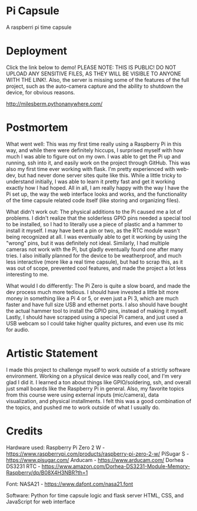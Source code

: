 # Pi Capsule
A raspberri pi time capsule

# Deployment
Click the link below to demo! PLEASE NOTE: THIS IS PUBLIC! DO NOT UPLOAD ANY SENSITIVE FILES, AS THEY WILL
BE VISIBLE TO ANYONE WITH THE LINK!. Also, the server is missing some of the features of the full project,
such as the auto-camera capture and the ability to shutdown the device, for obvious reasons.

http://milesberm.pythonanywhere.com/

# Postmortem
What went well: This was my first time really using a Raspberry Pi in this way, and while there were definitely hiccups, I surprised myself with how much I was able to figure out on my own. I was able to get the Pi up and running, ssh into it, and easily work on the project through GitHub. This was also my first time ever working with flask. I'm pretty experienced with web-dev, but had never done server sites quite like this. While a little tricky to understand initially, I was able to learn it pretty fast and get it working exactly how I had hoped. All in all, I am really happy with the way I have the Pi set up, the way the web interface looks and works, and the functionality of the time capsule related code itself (like storing and organizing files).

What didn't work out: The physical additions to the Pi caused me a lot of problems. I didn't realize that the solderless GPIO pins needed a special tool to be installed, so I had to literally use a piece of plastic and a hammer to install it myself. I may have bent a pin or two, as the RTC module wasn't being recognized at all. I was eventually able to get it working by using the "wrong" pins, but it was definitely not ideal. Similarly, I had multiple cameras not work with the Pi, but gladly eventually found one after many tries. I also initially planned for the device to be weatherproof, and much less interactive (more like a real time capsule), but had to scrap this, as it was out of scope, prevented cool features, and made the project a lot less interesting to me.

What would I do differently: The Pi Zero is quite a slow board, and made the dev process much more tedious. I should have invested a little bit more money in something like a Pi 4 or 5, or even just a Pi 3, which are much faster and have full size USB and ethernet ports. I also should have bought the actual hammer tool to install the GPIO pins, instead of making it myself. Lastly, I should have scrapped using a special Pi camera, and just used a USB webcam so I could take higher quality pictures, and even use its mic for audio.

# Artistic Statement
I made this project to challenge myself to work outside of a strictly software environment. Working on a physical device was really cool, and I'm very glad I did it. I learned a ton about things like GPIO/soldering, ssh, and overall just small boards like the Raspberry Pi in general. Also, my favorite topics from this course were using external inputs (mic/camera), data visualization, and physical installments. I felt this was a good combination of the topics, and pushed me to work outside of what I usually do. 

# Credits
Hardware used:
Raspberry Pi Zero 2 W - https://www.raspberrypi.com/products/raspberry-pi-zero-2-w/
PiSugar S - https://www.pisugar.com/
Arducam - https://www.arducam.com/
Dorhea DS3231 RTC - https://www.amazon.com/Dorhea-DS3231-Module-Memory-Raspberry/dp/B08X4H3NBR?th=1

Font:
NASA21 - https://www.dafont.com/nasa21.font

Software:
Python for time capsule logic and flask server
HTML, CSS, and JavaScript for web interface